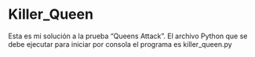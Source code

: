 # Killer_Queen
Esta es mi solución a la prueba “Queens Attack”. El archivo Python que se debe ejecutar para iniciar por consola el programa es killer_queen.py 
